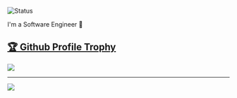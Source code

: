 ![Status](https://img.shields.io/badge/status-available-green)

I'm a Software Engineer 👋 

<a href="https://github.com/ryo-ma/github-profile-trophy"><h2>🏆 Github Profile Trophy</h2></a>
<a href="https://github.com/ryo-ma/github-profile-trophy">
  <img src="https://github-profile-trophy.vercel.app/?username=ysaito06&column=9&theme=gruvbox&no-frame=true"/>
</a>


---

<div>
  <img src="https://github-readme-stats.vercel.app/api/top-langs/?username=ysaito06&layout=compact" />
</div>
